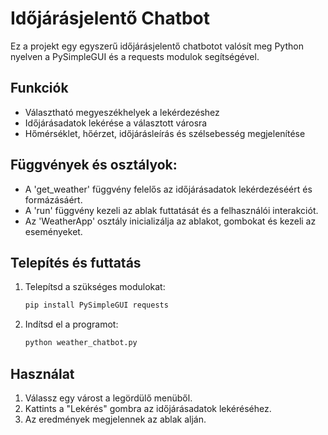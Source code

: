 # Időjárásjelentő Chatbot

Ez a projekt egy egyszerű időjárásjelentő chatbotot valósít meg Python nyelven a PySimpleGUI és a requests modulok segítségével.

## Funkciók

- Választható megyeszékhelyek a lekérdezéshez
- Időjárásadatok lekérése a választott városra
- Hőmérséklet, hőérzet, időjárásleírás és szélsebesség megjelenítése

## Függvények és osztályok:

- A 'get_weather' függvény felelős az időjárásadatok lekérdezéséért és formázásáért.
- A 'run' függvény kezeli az ablak futtatását és a felhasználói interakciót.
- Az 'WeatherApp' osztály inicializálja az ablakot, gombokat és kezeli az eseményeket.

## Telepítés és futtatás

1. Telepítsd a szükséges modulokat:

    ```bash
    pip install PySimpleGUI requests
    ```

2. Indítsd el a programot:

    ```bash
    python weather_chatbot.py
    ```

## Használat

1. Válassz egy várost a legördülő menüből.
2. Kattints a "Lekérés" gombra az időjárásadatok lekéréséhez.
3. Az eredmények megjelennek az ablak alján.

